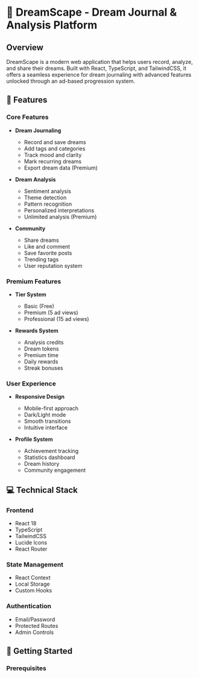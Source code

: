 # 🌙 DreamScape - Dream Journal & Analysis Platform

## Overview
DreamScape is a modern web application that helps users record, analyze, and share their dreams. Built with React, TypeScript, and TailwindCSS, it offers a seamless experience for dream journaling with advanced features unlocked through an ad-based progression system.

## 🌟 Features

### Core Features
- **Dream Journaling**
  - Record and save dreams
  - Add tags and categories
  - Track mood and clarity
  - Mark recurring dreams
  - Export dream data (Premium)

- **Dream Analysis**
  - Sentiment analysis
  - Theme detection
  - Pattern recognition
  - Personalized interpretations
  - Unlimited analysis (Premium)

- **Community**
  - Share dreams
  - Like and comment
  - Save favorite posts
  - Trending tags
  - User reputation system

### Premium Features
- **Tier System**
  - Basic (Free)
  - Premium (5 ad views)
  - Professional (15 ad views)

- **Rewards System**
  - Analysis credits
  - Dream tokens
  - Premium time
  - Daily rewards
  - Streak bonuses

### User Experience
- **Responsive Design**
  - Mobile-first approach
  - Dark/Light mode
  - Smooth transitions
  - Intuitive interface

- **Profile System**
  - Achievement tracking
  - Statistics dashboard
  - Dream history
  - Community engagement

## 💻 Technical Stack

### Frontend
- React 18
- TypeScript
- TailwindCSS
- Lucide Icons
- React Router

### State Management
- React Context
- Local Storage
- Custom Hooks

### Authentication
- Email/Password
- Protected Routes
- Admin Controls

## 🚀 Getting Started

### Prerequisites 